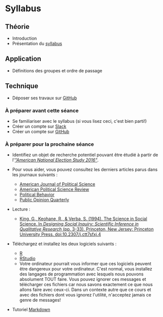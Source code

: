 # Syllabus

## Théorie

- Introduction
- Présentation du [syllabus](https://mickaeltemporao.github.io/CMT3A-MSS/)

## Application
-  Définitions des groupes et ordre de passage

## Technique
- Déposer ses travaux sur [GitHub](https://github.com/)

### À préparer avant cette séance
- Se familiariser avec le syllabus (si vous lisez ceci, c'est bien parti!)
- Créer un compte sur [Slack](methodesss.slack.com)
- Créer un compte sur [GitHub](https://github.com/)

### À préparer pour la prochaine séance
- Identifiez un objet de recherche potentiel pouvant être étudié à partir de l'[*"American National Election Study 2016"*](https://electionstudies.org/wp-content/uploads/2018/12/anes_timeseries_2016_userguidecodebook.pdf).
- Pour vous aider, vous pouvez consultez les derniers articles parus dans les journaux suivants :
    - [American Journal of Political Science](https://ajps.org/)
    - [American Political Science Review](https://www.cambridge.org/core/journals/american-political-science-review)
    - [Political Behavior](https://www.springer.com/journal/11109)
    - [Public Opinion Quarterly](https://academic.oup.com/poq)

- Lecture :
    - [King, G., Keohane, R., & Verba, S. (1994). The Science in Social Science. In *Designing Social Inquiry: Scientific Inference in Qualitative Research* (pp. 3-33). Princeton, New Jersey: Princeton University Press. doi:10.2307/j.ctt7sfxj.4](https://books.google.fr/books?id=A7VFF-JR3b8C&lpg=PP1&pg=PA3#v=onepage&q&f=false)
- Téléchargez et installez les deux logiciels suivants :
    - [R](https://cran.biotools.fr/)
    - [RStudio](https://rstudio.com/products/rstudio/download/#download)
    - Votre ordinateur pourrait vous informer que ces logiciels peuvent être dangereux pour votre ordinateur. C'est normal, vous installez des langages de programmation avec lesquels nous pouvons absolument TOUT faire. Vous pouvez ignorer ces messages et télécharger ces fichiers car nous savons exactement ce que nous allons faire avec ceux-ci. Dans un contexte autre que ce cours et avec des fichiers dont vous ignorez l'utilité, n'acceptez jamais ce genre de messages!
- Tutoriel [Markdown](https://commonmark.org/help/tutorial/)
